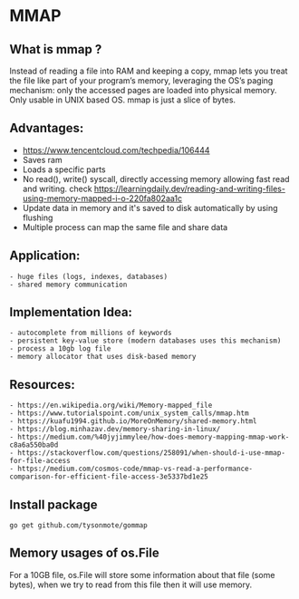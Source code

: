 # MMAP

## What is mmap ?
Instead of reading a file into RAM and keeping a copy, mmap lets you treat the file like part of your program’s memory, leveraging the OS’s paging mechanism: only the accessed pages are loaded into physical memory. Only usable in UNIX based OS. mmap is just a slice of bytes.

## Advantages:
- https://www.tencentcloud.com/techpedia/106444
- Saves ram
- Loads a specific parts
- No read(), write() syscall, directly accessing memory allowing fast read and writing. check  https://learningdaily.dev/reading-and-writing-files-using-memory-mapped-i-o-220fa802aa1c
- Update data in memory and it's saved to disk automatically by using flushing
- Multiple process can map the same file and share data

## Application:
    - huge files (logs, indexes, databases)
    - shared memory communication

## Implementation Idea:
    - autocomplete from millions of keywords
    - persistent key-value store (modern databases uses this mechanism)
    - process a 10gb log file
    - memory allocator that uses disk-based memory

## Resources:
    - https://en.wikipedia.org/wiki/Memory-mapped_file
    - https://www.tutorialspoint.com/unix_system_calls/mmap.htm
    - https://kuafu1994.github.io/MoreOnMemory/shared-memory.html
    - https://blog.minhazav.dev/memory-sharing-in-linux/
    - https://medium.com/%40jyjimmylee/how-does-memory-mapping-mmap-work-c8a6a550ba0d
    - https://stackoverflow.com/questions/258091/when-should-i-use-mmap-for-file-access
    - https://medium.com/cosmos-code/mmap-vs-read-a-performance-comparison-for-efficient-file-access-3e5337bd1e25

## Install package
    go get github.com/tysonmote/gommap

## Memory usages of os.File
For a 10GB file, os.File will store some information about that file (some bytes), when we try to read from this file then it will use memory. 